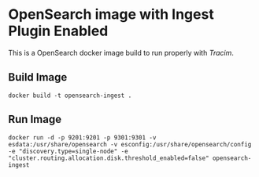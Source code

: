 # OpenSearch image with Ingest Plugin Enabled

This is a OpenSearch docker image build to run properly with _Tracim_.

## Build Image

    docker build -t opensearch-ingest .

## Run Image

    docker run -d -p 9201:9201 -p 9301:9301 -v esdata:/usr/share/opensearch -v esconfig:/usr/share/opensearch/config -e "discovery.type=single-node" -e "cluster.routing.allocation.disk.threshold_enabled=false" opensearch-ingest
